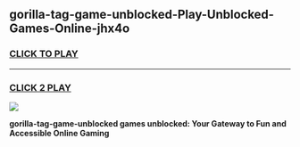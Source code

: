 
## gorilla-tag-game-unblocked-Play-Unblocked-Games-Online-jhx4o
<h3>
<a href="https://premium76.site?title=gorilla-tag-game-unblocked&ref=25A">CLICK TO PLAY</a></h3>
<hr>

<h3>
<a href="https://premium76.site?title=gorilla-tag-game-unblocked&ref=25A">CLICK 2 PLAY</a>
  
</h3>

<a href="https://premium76.site?title=gorilla-tag-game-unblocked&ref=25A"><img src="https://clearcache.store/games.png"></a>


**gorilla-tag-game-unblocked games unblocked: Your Gateway to Fun and Accessible Online Gaming**

